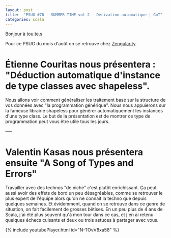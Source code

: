 ```yaml
---
layout: post
title:  "PSUG #78 - SUMMER TIME vol 2 – Dérivation automatique | GoT"
categories: scala
---
```


Bonjour à tou.te.s

Pour ce PSUG du mois d'août on se retrouve chez [Zengularity](https://www.fabernovel.com/).

# Étienne Couritas nous présentera : "Déduction automatique d'instance de type classes avec shapeless".

Nous allons voir comment généraliser les traitement basé sur la structure de vos données avec "la programmation générique".
Nous nous appuierons sur la fameuse librairie shapeless pour générer automatiquement les instances d'une type class.
Le but de la présentation est de montrer ce type de programmation peut vous être utile tous les jours.

–––

# Valentin Kasas nous présentera ensuite "A Song of Types and Errors"

Travailler avec des technos "de niche" c'est plutôt enrichissant. Ça peut aussi avoir des effets de bord un peu désagréables, comme se retrouver le plus expert de l'équipe alors qu'on ne connait la techno que depuis quelques semaines.
Et évidemment, quand on se retrouve dans ce genre de situation, on fait facilement de grosses bêtises.
En un peu plus de 4 ans de Scala, j'ai été plus souvent qu'à mon tour dans ce cas, et j'en ai retenu quelques échecs cuisants et deux ou trois astuces à partager avec vous.

{% include youtubePlayer.html id="N-TOvV8xa58" %}
